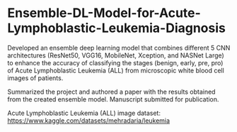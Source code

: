 # Ensemble-DL-Model-for-Acute-Lymphoblastic-Leukemia-Diagnosis

Developed an ensemble deep learning model that combines different 5 CNN architectures (ResNet50, VGG16, MobileNet, Xception, and NASNet Large) to enhance the accuracy of classifying the stages (benign, early, pre, pro) of Acute Lymphoblastic Leukemia (ALL) from microscopic white blood cell images of patients.

Summarized the project and authored a paper with the results obtained from the created ensemble model. Manuscript submitted for publication.

Acute Lymphoblastic Leukemia (ALL) image dataset: https://www.kaggle.com/datasets/mehradaria/leukemia
